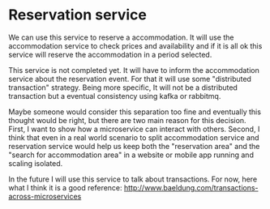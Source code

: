 # Reservation service

We can use this service to reserve a accommodation. It will use the accommodation service to check prices and availability and if it is all ok this service will reserve the accommodation in a period selected. 

This service is not completed yet. It will have to inform the accommodation service about the reservation event. For that it will use some "distributed transaction" strategy. Being more specific, It will not be a distributed transaction but a eventual consistency using kafka or rabbitmq.


Maybe someone would consider this separation too fine and eventually this thought would be right, but there are two main reason for this decision. First, I want to show how a microservice can interact with others. Second, I think that even in a real world scenario to split accommodation service and reservation service would help us keep both the "reservation area" and the "search for accommodation area" in a website or mobile app running and scaling isolated.

In the future I will use this service to talk about transactions. For now, here what I think it is a good reference: http://www.baeldung.com/transactions-across-microservices
